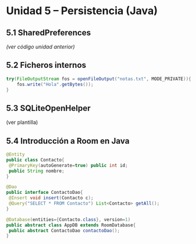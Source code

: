 
# Unidad 5 – Persistencia (Java)

## 5.1 SharedPreferences
*(ver código unidad anterior)*

## 5.2 Ficheros internos
```java
try(FileOutputStream fos = openFileOutput("notas.txt", MODE_PRIVATE)){
    fos.write("Hola".getBytes());
}
```

## 5.3 SQLiteOpenHelper
(ver plantilla)

## 5.4 Introducción a Room en Java
```java
@Entity
public class Contacto{
 @PrimaryKey(autoGenerate=true) public int id;
 public String nombre;
}

@Dao
public interface ContactoDao{
 @Insert void insert(Contacto c);
 @Query("SELECT * FROM Contacto") List<Contacto> getAll();
}

@Database(entities={Contacto.class}, version=1)
public abstract class AppDB extends RoomDatabase{
 public abstract ContactoDao contactoDao();
}
```
